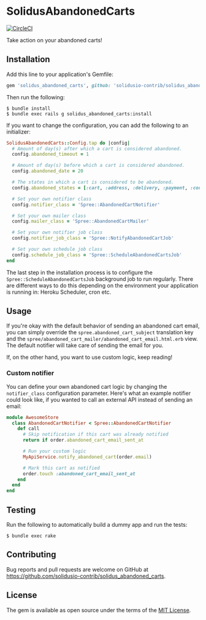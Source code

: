 # SolidusAbandonedCarts

[![CircleCI](https://circleci.com/gh/solidusio-contrib/solidus_abandoned_carts.svg?style=svg)](https://circleci.com/gh/solidusio-contrib/solidus_abandoned_carts)

Take action on your abandoned carts!

## Installation

Add this line to your application's Gemfile:

```ruby
gem 'solidus_abandoned_carts', github: 'solidusio-contrib/solidus_abandoned_carts'
```

Then run the following:

```console
$ bundle install
$ bundle exec rails g solidus_abandoned_carts:install
```

If you want to change the configuration, you can add the following to an initializer:

```ruby
SolidusAbandonedCarts::Config.tap do |config|
  # Amount of day(s) after which a cart is considered abandoned.
  config.abandoned_timeout = 1

  # Amount of day(s) before which a cart is considered abandoned.
  config.abandoned_date = 20

  # The states in which a cart is considered to be abandoned.
  config.abandoned_states = [:cart, :address, :delivery, :payment, :confirm]

  # Set your own notifier class
  config.notifier_class = 'Spree::AbandonedCartNotifier'

  # Set your own mailer class
  config.mailer_class = 'Spree::AbandonedCartMailer'

  # Set your own notifier job class
  config.notifier_job_class = 'Spree::NotifyAbandonedCartJob'

  # Set your own schedule job class
  config.schedule_job_class = 'Spree::ScheduleAbandonedCartsJob'
end
```

The last step in the installation process is to configure the `Spree::ScheduleAbandonedCartsJob`
background job to run regularly. There are different ways to do this depending on the environment
your application is running in: Heroku Scheduler, cron etc.

## Usage

If you're okay with the default behavior of sending an abandoned cart email, you can simply override
the `spree.abandoned_cart_subject` translation key and the `spree/abandoned_cart_mailer/abandoned_cart_email.html.erb`
view. The default notifier will take care of sending the email for you.

If, on the other hand, you want to use custom logic, keep reading!

### Custom notifier

You can define your own abandoned cart logic by changing the `notifier_class` configuration
parameter. Here's what an example notifier could look like, if you wanted to call an external API
instead of sending an email:

```ruby
module AwesomeStore
  class AbandonedCartNotifier < Spree::AbandonedCartNotifier
    def call
      # Skip notification if this cart was already notified
      return if order.abandoned_cart_email_sent_at

      # Run your custom logic
      MyApiService.notify_abandoned_cart(order.email)

      # Mark this cart as notified
      order.touch :abandoned_cart_email_sent_at
    end
  end
end
```

## Testing

Run the following to automatically build a dummy app and run the tests:

```console
$ bundle exec rake
```

## Contributing

Bug reports and pull requests are welcome on GitHub at https://github.com/solidusio-contrib/solidus_abandoned_carts.

## License

The gem is available as open source under the terms of the [MIT License](https://opensource.org/licenses/MIT).
